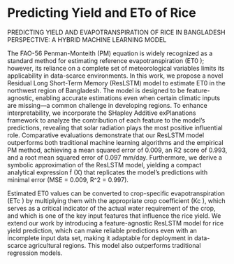 # Predicting Yield and ETo of Rice
PREDICTING YIELD AND EVAPOTRANSPIRATION OF RICE IN BANGLADESH PERSPECTIVE: A HYBRID MACHINE LEARNING MODEL


The FAO-56 Penman-Monteith (PM) equation is widely recognized as a standard method for estimating reference evapotranspiration (ET0 ); however, its reliance on a complete set of meteorological variables limits its applicability in data-scarce environments. In this work, we propose a novel Residual Long Short-Term Memory (ResLSTM) model to estimate ET0 in the northwest region of Bangladesh. The model is designed to be feature-agnostic, enabling accurate estimations even when certain climatic inputs are missing—a common challenge in developing regions. To enhance interpretability, we incorporate the SHapley Additive exPlanations framework to analyze the contribution of each feature to the model’s predictions, revealing that solar radiation plays the most positive influential role. Comparative evaluations demonstrate that our ResLSTM model outperforms both traditional machine learning algorithms and the empirical PM method, achieving a mean squared error of 0.009, an R2 score of 0.993, and a root mean squared error of 0.097 mm/day. Furthermore, we derive a symbolic approximation of the ResLSTM model, yielding a compact analytical expression f̃ (X) that replicates the model’s predictions with minimal error (MSE = 0.009, R^2 = 0.997).

Estimated ET0 values can be converted to crop-specific evapotranspiration (ETc ) by multiplying them with the appropriate crop coefficient (Kc ), which serves as a critical indicator of the actual water requirement of the crop, and which is one of the key input features that influence the rice yield. We extend our work by introducing a feature-agnostic ResLSTM model for rice yield prediction, which can make reliable predictions even with an incomplete input data set, making it adaptable for deployment in data-scarce agricultural regions. This model also outperforms traditional regression models.
